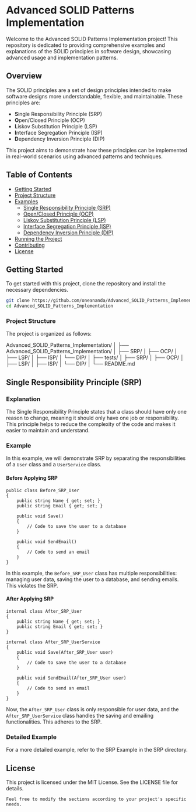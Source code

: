 ﻿# Advanced SOLID Patterns Implementation

Welcome to the Advanced SOLID Patterns Implementation project! This repository is dedicated to providing comprehensive examples and explanations of the SOLID principles in software design, showcasing advanced usage and implementation patterns.

## Overview

The SOLID principles are a set of design principles intended to make software designs more understandable, flexible, and maintainable. These principles are:

- **S**ingle Responsibility Principle (SRP)
- **O**pen/Closed Principle (OCP)
- **L**iskov Substitution Principle (LSP)
- **I**nterface Segregation Principle (ISP)
- **D**ependency Inversion Principle (DIP)

This project aims to demonstrate how these principles can be implemented in real-world scenarios using advanced patterns and techniques.

## Table of Contents

- [Getting Started](#getting-started)
- [Project Structure](#project-structure)
- [Examples](#examples)
  - [Single Responsibility Principle (SRP)](#single-responsibility-principle-srp)
  - [Open/Closed Principle (OCP)](#openclosed-principle-ocp)
  - [Liskov Substitution Principle (LSP)](#liskov-substitution-principle-lsp)
  - [Interface Segregation Principle (ISP)](#interface-segregation-principle-isp)
  - [Dependency Inversion Principle (DIP)](#dependency-inversion-principle-dip)
- [Running the Project](#running-the-project)
- [Contributing](#contributing)
- [License](#license)

## Getting Started

To get started with this project, clone the repository and install the necessary dependencies.

```bash
git clone https://github.com/oneananda/Advanced_SOLID_Patterns_Implementation.git
cd Advanced_SOLID_Patterns_Implementation
```

### Project Structure

The project is organized as follows:

Advanced_SOLID_Patterns_Implementation/
│
├── Advanced_SOLID_Patterns_Implementation/
│   ├── SRP/
│   ├── OCP/
│   ├── LSP/
│   ├── ISP/
│   └── DIP/
│
├── tests/
│   ├── SRP/
│   ├── OCP/
│   ├── LSP/
│   ├── ISP/
│   └── DIP/
│
└── README.md

## Single Responsibility Principle (SRP)

### Explanation

The Single Responsibility Principle states that a class should have only one reason to change, meaning it should only have one job or responsibility. This principle helps to reduce the complexity of the code and makes it easier to maintain and understand.

### Example

In this example, we will demonstrate SRP by separating the responsibilities of a `User` class and a `UserService` class.

#### Before Applying SRP

```
public class Before_SRP_User
{
    public string Name { get; set; }
    public string Email { get; set; }

    public void Save()
    {
        // Code to save the user to a database
    }

    public void SendEmail()
    {
        // Code to send an email
    }
}
```

In this example, the `Before_SRP_User` class has multiple responsibilities: managing user data, saving the user to a database, and sending emails. This violates the SRP.

#### After Applying SRP


```
internal class After_SRP_User
{
    public string Name { get; set; }
    public string Email { get; set; }
}
```

```
internal class After_SRP_UserService
{
    public void Save(After_SRP_User user)
    {
        // Code to save the user to a database
    }

    public void SendEmail(After_SRP_User user)
    {
        // Code to send an email
    }
}
```


Now, the `After_SRP_User` class is only responsible for user data, and the `After_SRP_UserService` class handles the saving and emailing functionalities. This adheres to the SRP.

### Detailed Example

For a more detailed example, refer to the SRP Example in the SRP directory.


## License
This project is licensed under the MIT License. See the LICENSE file for details.

```
Feel free to modify the sections according to your project's specific needs.
```
